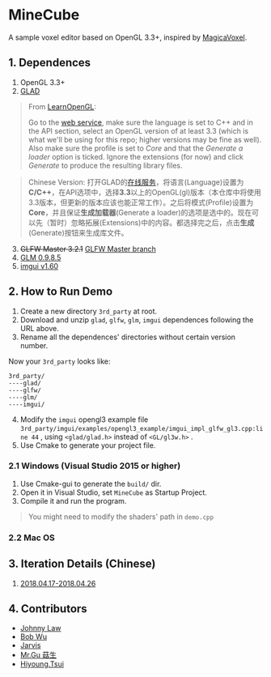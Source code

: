 # MineCube
 A sample voxel editor based on OpenGL 3.3+, inspired by [MagicaVoxel](https://ephtracy.github.io/).



## 1. Dependences

1. OpenGL 3.3+
2. [GLAD](https://github.com/Dav1dde/glad)


> From [LearnOpenGL](https://learnopengl.com/Getting-started/Creating-a-window):
>
> Go to the [web service](http://glad.dav1d.de/), make sure the language is set to C++ and in the API section, select an OpenGL version of at least 3.3 (which is what we'll be using for this repo; higher versions may be fine as well). Also make sure the profile is set to *Core* and that the *Generate a loader* option is ticked. Ignore the extensions (for now) and click *Generate* to produce the resulting library files.

> Chinese Version: 打开GLAD的[在线服务](http://glad.dav1d.de/)，将语言(Language)设置为**C/C++**，在API选项中，选择**3.3**以上的OpenGL(gl)版本（本仓库中将使用3.3版本，但更新的版本应该也能正常工作）。之后将模式(Profile)设置为**Core**，并且保证**生成加载器**(Generate a loader)的选项是选中的。现在可以先（暂时）忽略拓展(Extensions)中的内容。都选择完之后，点击**生成**(Generate)按钮来生成库文件。

3. ~~GLFW Master 3.2.1~~ [GLFW Master branch](https://github.com/glfw/glfw)
4. [GLM 0.9.8.5](https://github.com/g-truc/glm/releases/tag/0.9.8.5)
5. [imgui v1.60](https://github.com/ocornut/imgui/releases/tag/v1.60)



## 2. How to Run Demo 

1. Create a new directory  `3rd_party` at root.
2. Download and unzip `glad`, `glfw`, `glm`, `imgui` dependences  following the URL above. 
3. Rename all the dependences' directories without certain version number.

Now your `3rd_party` looks like:

```
3rd_party/
----glad/
----glfw/
----glm/
----imgui/
```

4. Modify the `imgui` opengl3 example file `3rd_party/imgui/examples/opengl3_example/imgui_impl_glfw_gl3.cpp:line 44`  , using `<glad/glad.h>` instead of `<GL/gl3w.h>` .
5. Use Cmake to generate your project file.

### 2.1 Windows (Visual Studio 2015 or higher)

1. Use Cmake-gui to generate the `build/` dir.
2. Open it in Visual Studio, set `MineCube` as Startup Project.
3. Compile it and run the program.

> You might need to modify the shaders' path in `demo.cpp`

### 2.2 Mac OS




## 3. Iteration Details (Chinese)

1. [2018.04.17-2018.04.26](./docs/Iterations_doc/第一轮迭代.md)



## 4. Contributors

- [Johnny Law](https://longjj.com/)
- [Bob Wu](https://github.com/Bowenwu1)
- [Jarvis](https://github.com/Ace-0)
- [Mr.Gu 菇生](https://github.com/mgsweet)
- [Hiyoung.Tsui](https://github.com/15331335)
